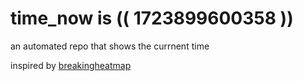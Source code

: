 # time_now is (( 1723899600358 ))

an automated repo that shows the currnent time

inspired by [breakingheatmap](https://github.com/breakingheatmap/breakingheatmap)